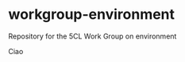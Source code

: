 # workgroup-environment
Repository for the 5CL Work Group on environment

<html>
<head>
<title>Lavoro di gruppo ambiente 5CL</title>
</head>
<body>
    <script src="https://climateclock.world/widget-v2.js" async></script>
    <climate-clock /> 
    <p>Ciao</p>
</body>
</html>
